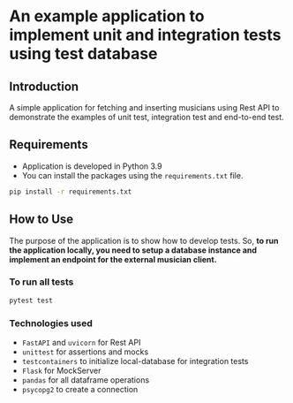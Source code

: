# An example application to implement unit and integration tests using test database

## Introduction
A simple application for fetching and inserting musicians using Rest API to demonstrate the examples of 
unit test, integration test and end-to-end test. 

## Requirements
- Application is developed in Python 3.9
- You can install the packages using the `requirements.txt` file.

```bash
pip install -r requirements.txt
```

## How to Use
The purpose of the application is to show how to develop tests. So, **to run the application locally, you need to setup 
a database instance and implement an endpoint for the external musician client.**

### To run all tests
```bash
pytest test
```

### Technologies used
- `FastAPI` and `uvicorn` for Rest API
- `unittest` for assertions and mocks
- `testcontainers` to initialize local-database for integration tests
- `Flask` for MockServer
- `pandas` for all dataframe operations
- `psycopg2` to create a connection